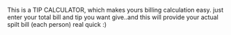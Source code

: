 This is a TIP CALCULATOR, which makes yours billing calculation easy. just enter your total bill and tip you want give..and this will provide your actual spilt bill (each person) real quick :)
